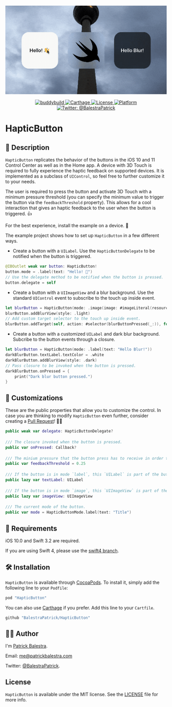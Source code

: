 <p align="center"><img src="example.gif" width="600px"/></p>

<p align="center">
    <a href="https://travis-ci.org/BalestraPatrick/SquishButton">
        <img src="https://dashboard.buddybuild.com/api/statusImage?appID=594d396430fb80000135db8f&branch=master&build=latest" alt="buddybuild" />
    </a>
    <a href="https://github.com/Carthage/Carthage">
        <img src="https://img.shields.io/badge/carthage-compatible-4BC51D.svg?style=flat" alt="Carthage" />
    </a>
    <a href="http://cocoapods.org/pods/HapticButton">
        <img src="https://img.shields.io/cocoapods/l/HapticButton.svg?style=flat" alt="License" />
    </a>
    <a href="http://cocoapods.org/pods/SquishButton">
        <img src="https://img.shields.io/cocoapods/p/SquishButton.svg?style=flat" alt="Platform" />
    </a>
    <a href="https://twitter.com/BalestraPatrick">
        <img src="https://img.shields.io/badge/contact-@BalestraPatrick-yellow.svg?style=flat" alt="Twitter: @BalestraPatrick" />
    </a>
</p>

# HapticButton

## 📖 Description

`HapticButton` replicates the behavior of the buttons in the iOS 10 and 11 Control Center as well as in the Home app. A device with 3D Touch is required to fully experience the haptic feedback on supported devices. It is implemented as a subclass of `UIControl`, so feel free to further customize it to your needs.

The user is required to press the button and activate 3D Touch with a minimum pressure threshold (you can specify the minimum value to trigger the button via the `feedbackThreshold` property). This allows for a cool interaction that gives an haptic feedback to the user when the button is triggered. 👍

For the best experience, install the example on a device. 📱

The example project shows how to set up `HapticButton` in a few different ways.

- Create a button with a `UILabel`. Use the `HapticButtonDelegate` to be notified when the button is triggered.

```swift
@IBOutlet weak var button: HapticButton!
button.mode = .label(text: "Hello! 👋")
// Use the delegate method to be notified when the button is pressed.
button.delegate = self
```

- Create a button with a `UIImageView` and a blur background. Use the standard `UIControl` event to subscribe to the touch up inside event.

```swift
let blurButton = HapticButton(mode: .image(image: #imageLiteral(resourceName: "swift")))
blurButton.addBlurView(style: .light)
// Add custom target selector to the touch up inside event.
blurButton.addTarget(self, action: #selector(blurButtonPressed(_:)), for: .touchUpInside)
```

- Create a button with a customized `UILabel` and dark blur background. Subcribe to the button events through a closure.

```swift
let blurButton = HapticButton(mode: .label(text: "Hello Blur!"))
darkBlurButton.textLabel.textColor = .white
darkBlurButton.addBlurView(style: .dark)
// Pass closure to be invoked when the button is pressed.
darkBlurButton.onPressed = {
	print("Dark blur button pressed.")
}
```

## 🎨 Customizations
These are the public properties that allow you to customize the control. In case you are thinking to modify `HapticButton` even further, consider creating a [Pull Request](https://github.com/BalestraPatrick/HapticButton/compare)! 👏🏻

```swift
public weak var delegate: HapticButtonDelegate?

/// The closure invoked when the button is pressed.
public var onPressed: Callback?

/// The minium pressure that the button press has to receive in order to trigger the related haptic feedback. The value has to be between 0 and 1 and the default is 0.25.
public var feedbackThreshold = 0.25

/// If the button is in mode `label`, this `UILabel` is part of the button hierarchy. Modify this object directly for more customizations on the displayed text.
public lazy var textLabel: UILabel

/// If the button is in mode `image`, this `UIImageView` is part of the button hierarchy. Modify this object directly for more customizations on the displayed image.
public lazy var imageView: UIImageView

/// The current mode of the button.
public var mode = HapticButtonMode.label(text: "Title")
```

## 🔞 Requirements
iOS 10.0 and Swift 3.2 are required. 

If you are using Swift 4, please use the [swift4 branch](https://github.com/BalestraPatrick/HapticButton/tree/swift4).

## 🛠 Installation

`HapticButton` is available through [CocoaPods](http://cocoapods.org). To install
it, simply add the following line to your `Podfile`:

```ruby
pod "HapticButton"
```

You can also use [Carthage](https://github.com/Carthage/Carthage) if you prefer. Add this line to your `Cartfile`.

```ruby
github "BalestraPatrick/HapticButton"
```

## 👨‍💻 Author

I'm [Patrick Balestra](http://www.patrickbalestra.com).

Email: [me@patrickbalestra.com](mailto:me@patrickbalestra.com)

Twitter: [@BalestraPatrick](http://twitter.com/BalestraPatrick).

## License

`HapticButton` is available under the MIT license. See the [LICENSE](LICENSE) file for more info.
